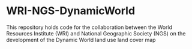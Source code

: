 # WRI-NGS-DynamicWorld
This repository holds code for the collaboration between the World Resources Institute (WRI) and National Geographic Society (NGS) on the development of the Dynamic World land use land cover map
